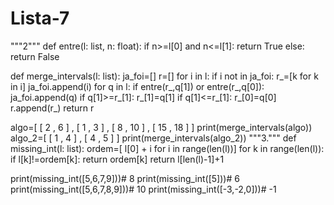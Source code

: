 # Lista-7
"""2"""
def entre(l: list, n: float):
    if n>=l[0] and n<=l[1]:
        return True
    else:
        return False

def merge_intervals(l: list):
    ja_foi=[]
    r=[]
    for i in l:
        if i not in ja_foi:
            r_=[k for k in i]
            ja_foi.append(i)
            for q in l:
                if entre(r_,q[1]) or entre(r_,q[0]):
                    ja_foi.append(q)
                    if q[1]>=r_[1]:
                        r_[1]=q[1]
                    if q[1]<=r_[1]:
                        r_[0]=q[0]
            r.append(r_)
    return r

algo=[ [ 2 , 6 ] , [ 1 , 3 ] , [ 8 , 10 ] , [ 15 , 18 ] ]
print(merge_intervals(algo))
algo_2=[ [ 1 , 4 ] , [ 4 , 5 ] ]
print(merge_intervals(algo_2))
"""3."""
def missing_int(l: list):
  ordem=[ l[0] + i for i in range(len(l))]
  for k in range(len(l)):
    if l[k]!=ordem[k]:
      return ordem[k]
  return l[len(l)-1]+1
  
print(missing_int([5,6,7,9]))# 8
print(missing_int([5]))# 6
print(missing_int([5,6,7,8,9]))# 10
print(missing_int([-3,-2,0]))# -1
